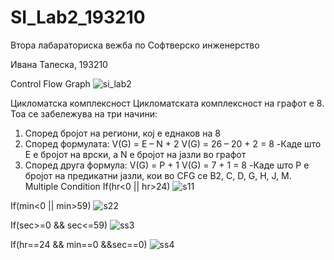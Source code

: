 # SI_Lab2_193210
Втора лабараториска вежба по 
Софтверско инженерство

Ивана Талеска, 193210

Control Flow Graph
![si_lab2](https://user-images.githubusercontent.com/80771458/120222222-e5427c80-c23f-11eb-9b2b-4967d65656a8.png)


Цикломатска комплексност
Цикломатската комплексност на графот е 8. Тоа се забележува на три начини:
1.	Според бројот на региони, кој е еднаков на 8
2.	Според формулата: V(G) = E – N + 2 V(G) = 26 – 20 + 2 = 8 -Каде што Е е бројот на врски, а N е бројот на јазли во графот
3.	Според друга формула: V(G) = P + 1 V(G) = 7 + 1 = 8 -Каде што P е бројот на предикатни јазли, кои во CFG се B2, C, D, G, H, J, M.
Multiple Condition
If(hr<0 || hr>24)
![s11](https://user-images.githubusercontent.com/80771458/120223225-90076a80-c241-11eb-977c-d638622a366a.png)

If(min<0 || min>59)
![s22](https://user-images.githubusercontent.com/80771458/120223305-b200ed00-c241-11eb-8eb1-1ee4ddf874c9.png)

If(sec>=0 && sec<=59)
![ss3](https://user-images.githubusercontent.com/80771458/120223403-d52b9c80-c241-11eb-8078-e0dfcc221a62.png)

If(hr==24 && min==0 &&sec==0)
![ss4](https://user-images.githubusercontent.com/80771458/120223563-0c9a4900-c242-11eb-86af-bef1c2476be7.png)


